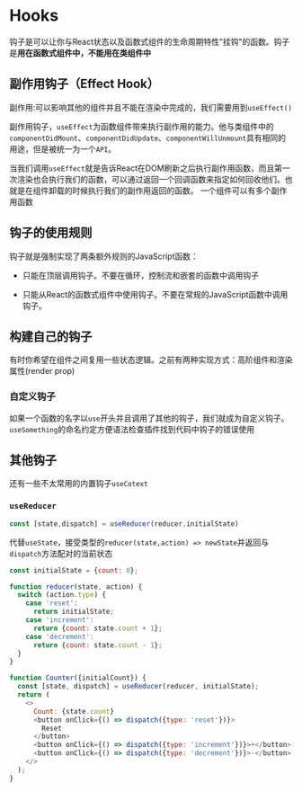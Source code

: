 # Hooks

钩子是可以让你与React状态以及函数式组件的生命周期特性"挂钩"的函数。钩子是**用在函数式组件中，不能用在类组件中**

## 副作用钩子（Effect Hook）

副作用:可以影响其他的组件并且不能在渲染中完成的，我们需要用到`useEffect()`

副作用钩子，`useEffect`为函数组件带来执行副作用的能力。他与类组件中的`componentDidMount`、`componentDidUpdate`、`componentWillUnmount`具有相同的用途，但是被统一为一个`API`。

当我们调用`useEffect`就是告诉React在DOM刷新之后执行副作用函数，而且第一次渲染也会执行我们的函数，可以通过返回一个回调函数来指定如何回收他们。也就是在组件卸载的时候执行我们的副作用返回的函数。
一个组件可以有多个副作用函数

## 钩子的使用规则

钩子就是强制实现了两条额外规则的JavaScript函数：

+ 只能在顶层调用钩子。不要在循环，控制流和嵌套的函数中调用钩子

+ 只能从React的函数式组件中使用钩子。不要在常规的JavaScript函数中调用钩子。

## 构建自己的钩子

有时你希望在组件之间复用一些状态逻辑。之前有两种实现方式：高阶组件和渲染属性(render prop)

### 自定义钩子

如果一个函数的名字以`use`开头并且调用了其他的钩子，我们就成为自定义钩子。`useSomething`的命名约定方便语法检查插件找到代码中钩子的错误使用


## 其他钩子

还有一些不太常用的内置钩子`useCotext`

### `useReducer`

```javascript
const [state,dispatch] = useReducer(reducer,initialState)
```
代替`useState`，接受类型的`reducer(state,action) => newState`并返回与`dispatch`方法配对的当前状态

```javascript
const initialState = {count: 0};

function reducer(state, action) {
  switch (action.type) {
    case 'reset':
      return initialState;
    case 'increment':
      return {count: state.count + 1};
    case 'decrement':
      return {count: state.count - 1};
  }
}

function Counter({initialCount}) {
  const [state, dispatch] = useReducer(reducer, initialState);
  return (
    <>
      Count: {state.count}
      <button onClick={() => dispatch({type: 'reset'})}>
        Reset
      </button>
      <button onClick={() => dispatch({type: 'increment'})}>+</button>
      <button onClick={() => dispatch({type: 'decrement'})}>-</button>
    </>
  );
}
```